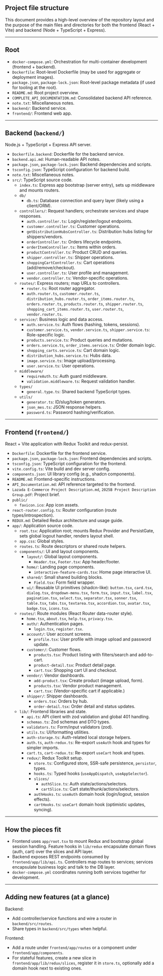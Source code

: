 ## Project file structure

This document provides a high-level overview of the repository layout and the purpose of the main files and directories for both the frontend (React + Vite) and backend (Node + TypeScript + Express).

---

## Root

- `docker-compose.yml`: Orchestration for multi-container development (frontend + backend).
- `Dockerfile`: Root-level Dockerfile (may be used for aggregate or deployment images).
- `package.json`, `package-lock.json`: Root-level package metadata (if used for tooling at the root).
- `README.md`: Root project overview.
- `COMPLETE_API_DOCUMENTATION.md`: Consolidated backend API reference.
- `note.txt`: Miscellaneous notes.
- `backend/`: Backend service.
- `frontend/`: Frontend web app.

---

## Backend (`backend/`)

Node.js + TypeScript + Express API server.

- `Dockerfile.backend`: Dockerfile for the backend service.
- `backend.api.md`: Human-readable API notes.
- `package.json`, `package-lock.json`: Backend dependencies and scripts.
- `tsconfig.json`: TypeScript configuration for backend build.
- `note.txt`: Miscellaneous notes.
- `src/`: TypeScript source code.
  - `index.ts`: Express app bootstrap (server entry), sets up middleware and mounts routers.
  - `db/`
    - `db.ts`: Database connection and query layer (likely using a client/ORM).
  - `controllers/`: Request handlers; orchestrate services and shape responses.
    - `auth.controller.ts`: Login/register/logout endpoints.
    - `customer.controller.ts`: Customer operations.
    - `getDistributionHubsController.ts`: Distribution hubs listing for shippers/vendors.
    - `orderController.ts`: Orders lifecycle endpoints.
    - `orderItemController.ts`: Items within orders.
    - `productController.ts`: Product CRUD and queries.
    - `shipper.controller.ts`: Shipper operations.
    - `shoppingCartController.ts`: Cart operations (add/remove/checkout).
    - `user.controller.ts`: User profile and management.
    - `vendor.controller.ts`: Vendor-specific operations.
  - `routes/`: Express routers; map URLs to controllers.
    - `router.ts`: Root router aggregator.
    - `auth.router.ts`, `customer.router.ts`, `distribution_hubs.router.ts`, `order_items.router.ts`, `orders.router.ts`, `products.router.ts`, `shipper.router.ts`, `shopping_cart_items.router.ts`, `user.router.ts`, `vendor.router.ts`.
  - `service/`: Business logic and data access.
    - `auth.service.ts`: Auth flows (hashing, tokens, sessions).
    - `customer.service.ts`, `vendor.service.ts`, `shipper.service.ts`: Role-specific logic.
    - `products.service.ts`: Product queries and mutations.
    - `orders.service.ts`, `order_items.service.ts`: Order domain logic.
    - `shopping_carts.service.ts`: Cart domain logic.
    - `distribution_hubs.service.ts`: Hubs data.
    - `image.service.ts`: Image upload/processing.
    - `user.service.ts`: User operations.
  - `middleware/`
    - `requireAuth.ts`: Auth guard middleware.
    - `validation.middleware.ts`: Request validation handler.
  - `types/`
    - `general.type.ts`: Shared backend TypeScript types.
  - `utils/`
    - `generator.ts`: ID/slug/token generators.
    - `json_mes.ts`: JSON response helpers.
    - `password.ts`: Password hashing/verification.

---

## Frontend (`frontend/`)

React + Vite application with Redux Toolkit and redux-persist.

- `Dockerfile`: Dockerfile for the frontend service.
- `package.json`, `package-lock.json`: Frontend dependencies and scripts.
- `tsconfig.json`: TypeScript configuration for the frontend.
- `vite.config.ts`: Vite build and dev server config.
- `components.json`: UI library config (e.g., shadcn components).
- `README.md`: Frontend-specific instructions.
- `API_Documentation.md`: API reference targeted to the frontend.
- `Lazada E-Commerce Project Description.md`, `2025B Project Description Group.pdf`: Project brief.
- `public/`
  - `favicon.ico`: App icon assets.
- `react-router.config.ts`: Router configuration (route types/introspection).
- `REDUX.md`: Detailed Redux architecture and usage guide.
- `app/`: Application source code.
  - `root.tsx`: Application root; mounts Redux Provider and PersistGate, sets global logout handler, renders layout shell.
  - `app.css`: Global styles.
  - `routes.ts`: Route descriptors or shared route helpers.
  - `components/`: UI and layout components.
    - `layout/`: Global layout components.
      - `Header.tsx`, `Footer.tsx`: App header/footer.
    - `home/`: Landing page components.
      - `interactive-feature-cards.tsx`: Home page interactive UI.
    - `shared/`: Small shared building blocks.
      - `Field.tsx`: Form field wrapper.
    - `ui/`: Reusable UI primitives (shadcn-like): `button.tsx`, `card.tsx`, `dialog.tsx`, `dropdown-menu.tsx`, `form.tsx`, `input.tsx`, `label.tsx`, `pagination.tsx`, `select.tsx`, `separator.tsx`, `sonner.tsx`, `table.tsx`, `tabs.tsx`, `textarea.tsx`, `accordion.tsx`, `avatar.tsx`, `badge.tsx`, `icons.tsx`.
  - `routes/`: Route modules (React Router data-router style).
    - `home.tsx`, `about.tsx`, `help.tsx`, `privacy.tsx`.
    - `auth/`: Authentication pages.
      - `login.tsx`, `register.tsx`.
    - `account/`: User account screens.
      - `profile.tsx`: User profile with image upload and password update.
    - `customer/`: Customer flows.
      - `products.tsx`: Product listing with filters/search and add-to-cart.
      - `product-detail.tsx`: Product detail page.
      - `cart.tsx`: Shopping cart UI and checkout.
    - `vendor/`: Vendor dashboards.
      - `add-product.tsx`: Create product (image upload, form).
      - `products.tsx`: Vendor product management.
      - `cart.tsx`: (Vendor-specific cart if applicable.)
    - `shipper/`: Shipper dashboards.
      - `orders.tsx`: Orders by hub.
      - `order-detail.tsx`: Order detail and status updates.
  - `lib/`: Frontend libraries and state.
    - `api.ts`: API client with zod validation and global 401 handling.
    - `schemas.ts`: Zod schemas and DTO types.
    - `validators.ts`: Form/input validators (zod).
    - `utils.ts`: UI/formatting utilities.
    - `auth-storage.ts`: Auth-related local storage helpers.
    - `auth.ts`, `auth-redux.ts`: Re-export `useAuth` hook and types for simpler imports.
    - `cart.ts`, `cart-redux.ts`: Re-export `useCart` hook and types.
    - `redux/`: Redux Toolkit setup.
      - `store.ts`: Configured store, SSR-safe persistence, `persistor`, types.
      - `hooks.ts`: Typed hooks (`useAppDispatch`, `useAppSelector`).
      - `slices/`
        - `authSlice.ts`: Auth state/actions/selectors.
        - `cartSlice.ts`: Cart state/thunk/actions/selectors.
      - `authHooks.ts`: `useAuth` domain hook (login/logout, session effects).
      - `cartHooks.ts`: `useCart` domain hook (optimistic updates, syncing).

---

## How the pieces fit

- Frontend uses `app/root.tsx` to mount Redux and bootstrap global session handling. Feature hooks in `lib/redux` encapsulate domain flows (auth, cart) over the slices and API layer.
- Backend exposes REST endpoints consumed by `frontend/app/lib/api.ts`. Controllers map routes to services; services encapsulate business logic and talk to the DB layer.
- `docker-compose.yml` coordinates running both services together for development.

---

## Adding new features (at a glance)

Backend:

- Add controller/service functions and wire a router in `backend/src/routes`.
- Share types in `backend/src/types` when helpful.

Frontend:

- Add a route under `frontend/app/routes` or a component under `frontend/app/components`.
- For stateful features, create a new slice in `frontend/app/lib/redux/slices`, register it in `store.ts`, optionally add a domain hook next to existing ones.
